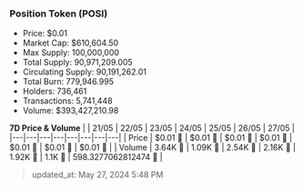 
  ### Position Token (POSI)
  - Price: $0.01
  - Market Cap: $610,604.50
  - Max Supply: 100,000,000
  - Total Supply: 90,971,209.005
  - Circulating Supply: 90,191,262.01
  - Total Burn: 779,946.995
  - Holders: 736,461
  - Transactions: 5,741,448
  - Volume: $393,427,210.98

  **7D Price & Volume**
  | | 21&#x2F;05 | 22&#x2F;05 | 23&#x2F;05 | 24&#x2F;05 | 25&#x2F;05 | 26&#x2F;05 | 27&#x2F;05 |
  |---|---|---|---|---|---|---|---|
  | Price | $0.01 🔻 | $0.01 🔻 | $0.01 🔻 | $0.01 🔻 | $0.01 🚀 | $0.01 🔻 | $0.01 🔻 |
  | Volume | 3.64K 🔻 | 1.09K 🔻 | 2.54K 🚀 | 2.16K 🔻 | 1.92K 🔻 | 1.1K 🔻 | 598.3277062812474 🔻 |

  > updated_at: May 27, 2024 5:48 PM
